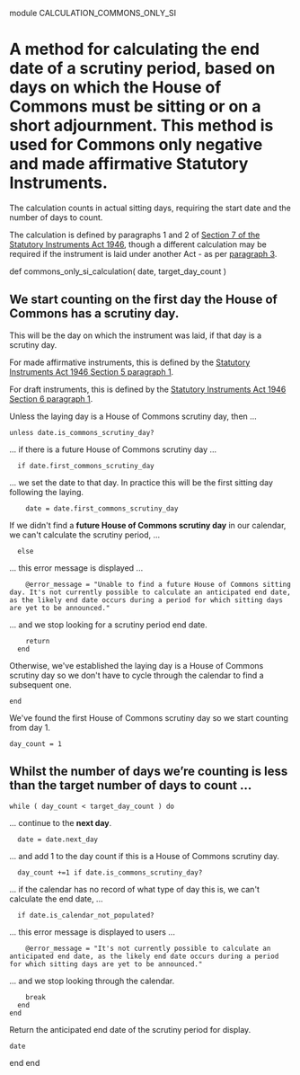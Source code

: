 module CALCULATION_COMMONS_ONLY_SI
# A method for calculating the end date of a scrutiny period, based on days on which the House of Commons must be sitting or on a short adjournment. This method is used for Commons only negative and made affirmative Statutory Instruments.

The calculation counts in actual sitting days, requiring the start date and the number of days to count.

The calculation is defined by paragraphs 1 and 2 of [Section 7 of the Statutory Instruments Act 1946](https://www.legislation.gov.uk/ukpga/Geo6/9-10/36/section/7), though a different calculation may be required if the instrument is laid under another Act - as per [paragraph 3](https://www.legislation.gov.uk/ukpga/Geo6/9-10/36/section/7#section-7-3).

  def commons_only_si_calculation( date, target_day_count )
## We start counting on the **first day the House of Commons has a scrutiny day**.

This will be the day on which the instrument was laid, if that day is a scrutiny day.

For made affirmative instruments, this is defined by the [Statutory Instruments Act 1946 Section 5 paragraph 1](https://www.legislation.gov.uk/ukpga/Geo6/9-10/36/section/5#section-5-1).

For draft instruments, this is defined by the [Statutory Instruments Act 1946 Section 6 paragraph 1](https://www.legislation.gov.uk/ukpga/Geo6/9-10/36/section/6#section-6-1).

Unless the laying day is a House of Commons scrutiny day, then ...

    unless date.is_commons_scrutiny_day?
... if there is a future House of Commons scrutiny day ...

      if date.first_commons_scrutiny_day 
... we set the date to that day. In practice this will be the first sitting day following the laying.

        date = date.first_commons_scrutiny_day
If we didn't find a **future House of Commons scrutiny day** in our calendar, we can't calculate the scrutiny period, ...

      else
... this error message is displayed ...

        @error_message = "Unable to find a future House of Commons sitting day. It's not currently possible to calculate an anticipated end date, as the likely end date occurs during a period for which sitting days are yet to be announced."
... and we stop looking for a scrutiny period end date.

        return
      end
Otherwise, we've established the laying day is a House of Commons scrutiny day so we don't have to cycle through the calendar to find a subsequent one.

    end
We've found the first House of Commons scrutiny day so we start counting from day 1.

    day_count = 1
## Whilst the number of days we’re counting is less than the target number of days to count ...

    while ( day_count < target_day_count ) do
... continue to the **next day**.

      date = date.next_day
... and add 1 to the day count if this is a House of Commons scrutiny day.

      day_count +=1 if date.is_commons_scrutiny_day?
... if the calendar has no record of what type of day this is, we can't calculate the end date, ...

      if date.is_calendar_not_populated?
... this error message is displayed to users ...

        @error_message = "It's not currently possible to calculate an anticipated end date, as the likely end date occurs during a period for which sitting days are yet to be announced."
... and we stop looking through the calendar.

        break
      end
    end
Return the anticipated end date of the scrutiny period for display.

    date
  end
end